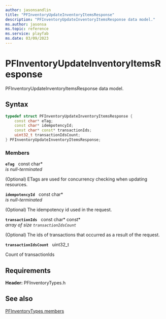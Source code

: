```yaml
---
author: jasonsandlin
title: "PFInventoryUpdateInventoryItemsResponse"
description: "PFInventoryUpdateInventoryItemsResponse data model."
ms.author: jasonsa
ms.topic: reference
ms.service: playfab
ms.date: 03/09/2023
---
```


# PFInventoryUpdateInventoryItemsResponse  

PFInventoryUpdateInventoryItemsResponse data model.  

## Syntax  
  
```cpp
typedef struct PFInventoryUpdateInventoryItemsResponse {  
    const char* eTag;  
    const char* idempotencyId;  
    const char* const* transactionIds;  
    uint32_t transactionIdsCount;  
} PFInventoryUpdateInventoryItemsResponse;  
```
  
### Members  
  
**`eTag`** &nbsp; const char*  
*is null-terminated*  
  
(Optional) ETags are used for concurrency checking when updating resources.
  
**`idempotencyId`** &nbsp; const char*  
*is null-terminated*  
  
(Optional) The idempotency id used in the request.
  
**`transactionIds`** &nbsp; const char* const*  
*array of size `transactionIdsCount`*  
  
(Optional) The ids of transactions that occurred as a result of the request.
  
**`transactionIdsCount`** &nbsp; uint32_t  
  
Count of transactionIds
  
  
## Requirements  
  
**Header:** PFInventoryTypes.h
  
## See also  
[PFInventoryTypes members](../pfinventorytypes_members.md)  

  
  
